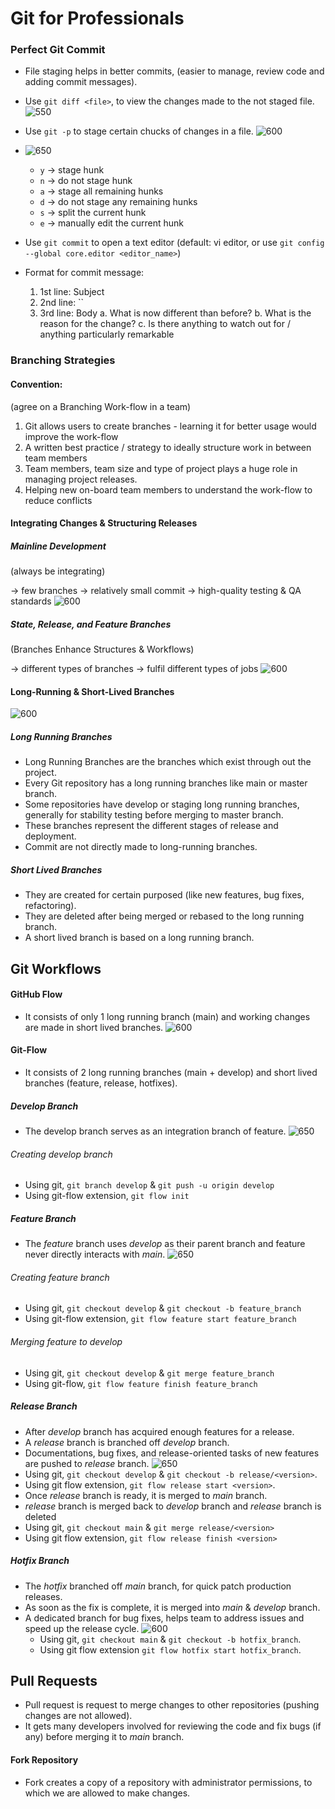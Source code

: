 
# Git for Professionals

### Perfect Git Commit

- File staging helps in better commits, (easier to manage, review code and adding commit messages).
- Use `git diff <file>`, to view the changes made to the not staged file. ![550](/images/gitdiff.png)
- Use `git -p` to stage certain chucks of changes in a file. ![600](/images/gitp.png)
- ![650](/images/gitadd-p2.png)
	- `y` -> stage hunk
	- `n` -> do not stage hunk
	- `a` -> stage all remaining hunks
	- `d` -> do not stage any remaining hunks
	- `s` -> split the current hunk
	- `e` -> manually edit the current hunk

- Use `git commit` to open a text editor (default: vi editor, or use `git config --global core.editor <editor_name>`)

- Format for commit message: 

	1. 1st line: Subject
	2. 2nd line: ``<blank>
	3. 3rd line: Body
	   a. What is now different than before?
	   b. What is the reason for the change?
	   c. Is there anything to watch out for / anything particularly remarkable 

### Branching Strategies

#### Convention:
 (agree on a Branching Work-flow in a team)

1. Git allows users to create branches - learning it for better usage would improve the work-flow
2. A written best practice / strategy to ideally structure work in between team members
3. Team members, team size and type of project plays a huge role in managing project releases.
4. Helping new on-board team members to understand the work-flow to reduce conflicts  

#### Integrating Changes & Structuring Releases

##### Mainline Development
(always be integrating)

-> few branches
-> relatively small commit
-> high-quality testing & QA standards
![600](/images/mainline.svg)


##### State, Release, and Feature Branches
(Branches Enhance Structures & Workflows)

-> different types of branches
-> fulfil different types of jobs
![600](/images/branches.svg)

#### Long-Running & Short-Lived Branches
![600](/images/longshortrunningbranches.png)

##### Long Running Branches
- Long Running Branches are the branches which exist through out the project.
- Every Git repository has a long running branches like main or master branch.
- Some repositories have develop or staging long running branches, generally for stability testing before merging to master branch.
- These branches represent the different stages of release and deployment.
- Commit are not directly made to long-running branches.

##### Short Lived Branches
- They are created for certain purposed (like new features, bug  fixes, refactoring).
- They are deleted after being merged or rebased to the long running branch.
- A short lived branch is based on a long running branch.

## Git Workflows

#### GitHub Flow
- It consists of only 1 long running branch (main) and working changes are made in short lived branches.
  ![600](/images/branches.svg)
#### Git-Flow
- It consists of 2 long running branches (main + develop) and short lived branches (feature, release, hotfixes).

##### Develop Branch
- The develop branch serves as an integration branch of feature.
  ![650](/images/gitflowdevelop.svg)
###### Creating develop branch
- Using git, `git branch develop` & `git push -u origin develop`
- Using git-flow extension, `git flow init`

##### Feature Branch
- The _feature_ branch uses _develop_ as their parent branch and feature never directly interacts with _main_.
  ![650](/images/gitflowfeature.svg)
###### Creating feature branch
- Using git, `git checkout develop` & `git checkout -b feature_branch`
- Using git-flow extension, `git flow feature start feature_branch`

###### Merging feature to develop
- Using git, `git checkout develop` & `git merge feature_branch`
- Using git-flow, `git flow feature finish feature_branch`


##### Release Branch
- After _develop_ branch has acquired enough features for a release.
- A _release_ branch is branched off _develop_ branch.
- Documentations, bug fixes, and release-oriented tasks of new features are pushed to _release_ branch.
  ![650](/images/gitflowrelease.svg)
- Using git, `git checkout develop` & `git checkout -b release/<version>`.
- Using git flow extension, `git flow release start <version>`.
- Once _release_ branch is ready, it is merged to _main_ branch.
- _release_ branch is merged back to _develop_ branch and _release_ branch is deleted
- Using git, `git checkout main` & `git merge release/<version>`
- Using git flow extension, `git flow release finish <version>`

##### Hotfix Branch
- The _hotfix_ branched off _main_ branch, for quick patch production releases.
- As soon as the fix is complete, it is merged into _main_ & _develop_ branch.
- A dedicated branch for bug fixes, helps team to address issues and speed up the release cycle.
  ![600](/images/gitflowhotfix.svg)
  - Using git, `git checkout main` & `git checkout -b hotfix_branch`.
  - Using git flow extension `git flow hotfix start hotfix_branch`.

## Pull Requests
- Pull request is request to merge changes to other repositories (pushing changes are not allowed).
- It gets many developers involved for reviewing the code and fix bugs (if any) before merging it to _main_ branch.

#### Fork Repository
- Fork creates a copy of a repository with administrator permissions, to which we are allowed to make changes.
